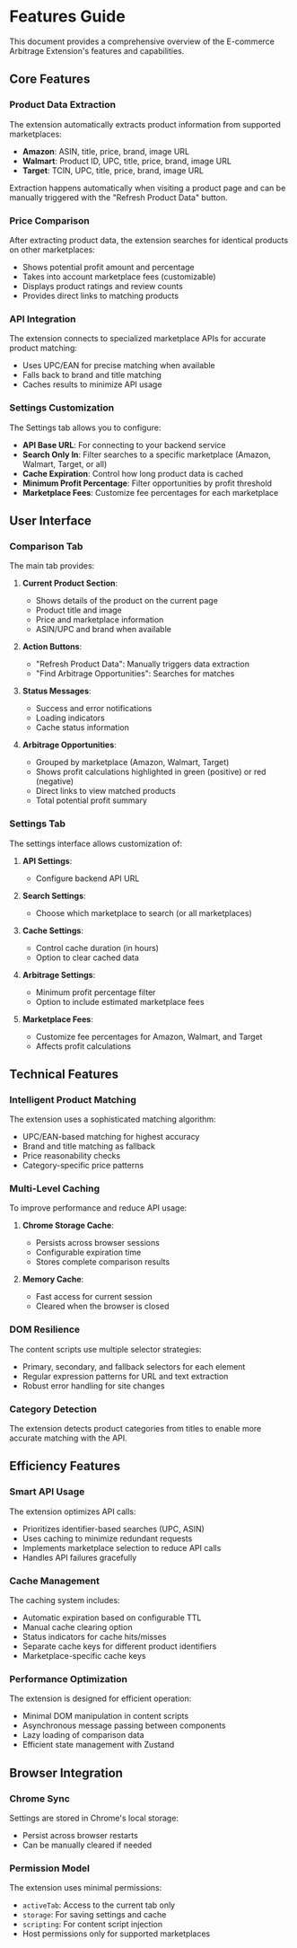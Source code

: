 # Features Guide

This document provides a comprehensive overview of the E-commerce Arbitrage Extension's features and capabilities.

## Core Features

### Product Data Extraction

The extension automatically extracts product information from supported marketplaces:

- **Amazon**: ASIN, title, price, brand, image URL
- **Walmart**: Product ID, UPC, title, price, brand, image URL
- **Target**: TCIN, UPC, title, price, brand, image URL

Extraction happens automatically when visiting a product page and can be manually triggered with the "Refresh Product Data" button.

### Price Comparison

After extracting product data, the extension searches for identical products on other marketplaces:

- Shows potential profit amount and percentage
- Takes into account marketplace fees (customizable)
- Displays product ratings and review counts
- Provides direct links to matching products

### API Integration

The extension connects to specialized marketplace APIs for accurate product matching:

- Uses UPC/EAN for precise matching when available
- Falls back to brand and title matching
- Caches results to minimize API usage

### Settings Customization

The Settings tab allows you to configure:

- **API Base URL**: For connecting to your backend service
- **Search Only In**: Filter searches to a specific marketplace (Amazon, Walmart, Target, or all)
- **Cache Expiration**: Control how long product data is cached
- **Minimum Profit Percentage**: Filter opportunities by profit threshold
- **Marketplace Fees**: Customize fee percentages for each marketplace

## User Interface

### Comparison Tab

The main tab provides:

1. **Current Product Section**:
   - Shows details of the product on the current page
   - Product title and image
   - Price and marketplace information
   - ASIN/UPC and brand when available

2. **Action Buttons**:
   - "Refresh Product Data": Manually triggers data extraction
   - "Find Arbitrage Opportunities": Searches for matches

3. **Status Messages**:
   - Success and error notifications
   - Loading indicators
   - Cache status information

4. **Arbitrage Opportunities**:
   - Grouped by marketplace (Amazon, Walmart, Target)
   - Shows profit calculations highlighted in green (positive) or red (negative)
   - Direct links to view matched products
   - Total potential profit summary

### Settings Tab

The settings interface allows customization of:

1. **API Settings**:
   - Configure backend API URL

2. **Search Settings**:
   - Choose which marketplace to search (or all marketplaces)

3. **Cache Settings**:
   - Control cache duration (in hours)
   - Option to clear cached data

4. **Arbitrage Settings**:
   - Minimum profit percentage filter
   - Option to include estimated marketplace fees

5. **Marketplace Fees**:
   - Customize fee percentages for Amazon, Walmart, and Target
   - Affects profit calculations

## Technical Features

### Intelligent Product Matching

The extension uses a sophisticated matching algorithm:

- UPC/EAN-based matching for highest accuracy
- Brand and title matching as fallback
- Price reasonability checks
- Category-specific price patterns

### Multi-Level Caching

To improve performance and reduce API usage:

1. **Chrome Storage Cache**:
   - Persists across browser sessions
   - Configurable expiration time
   - Stores complete comparison results

2. **Memory Cache**:
   - Fast access for current session
   - Cleared when the browser is closed

### DOM Resilience

The content scripts use multiple selector strategies:

- Primary, secondary, and fallback selectors for each element
- Regular expression patterns for URL and text extraction
- Robust error handling for site changes

### Category Detection

The extension detects product categories from titles to enable more accurate matching with the API.

## Efficiency Features

### Smart API Usage

The extension optimizes API calls:

- Prioritizes identifier-based searches (UPC, ASIN)
- Uses caching to minimize redundant requests
- Implements marketplace selection to reduce API calls
- Handles API failures gracefully

### Cache Management

The caching system includes:

- Automatic expiration based on configurable TTL
- Manual cache clearing option
- Status indicators for cache hits/misses
- Separate cache keys for different product identifiers
- Marketplace-specific cache keys

### Performance Optimization

The extension is designed for efficient operation:

- Minimal DOM manipulation in content scripts
- Asynchronous message passing between components
- Lazy loading of comparison data
- Efficient state management with Zustand

## Browser Integration

### Chrome Sync

Settings are stored in Chrome's local storage:

- Persist across browser restarts
- Can be manually cleared if needed

### Permission Model

The extension uses minimal permissions:

- `activeTab`: Access to the current tab only
- `storage`: For saving settings and cache
- `scripting`: For content script injection
- Host permissions only for supported marketplaces
